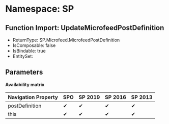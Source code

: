 # Namespace: SP

## Function Import: UpdateMicrofeedPostDefinition

- ReturnType: SP.Microfeed.MicrofeedPostDefinition
- IsComposable: false
- IsBindable: true
- EntitySet: 

## Parameters

**Availability matrix**

Navigation Property | SPO | SP 2019 | SP 2016 | SP 2013
----------|-----|---------|---------|--------
postDefinition | ✔ | ✔ | ✔ | ✔
this | ✔ | ✔ | ✔ | ✔
